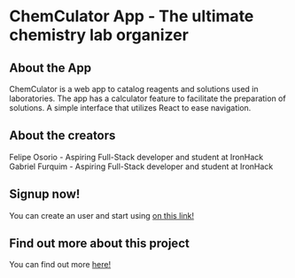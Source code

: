 # ChemCulator App - The ultimate chemistry lab organizer

## About the App

ChemCulator is a web app to catalog reagents and solutions used in laboratories. The app has a calculator feature to facilitate the preparation of solutions. A simple interface that utilizes React to ease navigation.


## About the creators

Felipe Osorio - Aspiring Full-Stack developer and student at IronHack  
Gabriel Furquim - Aspiring Full-Stack developer and student at IronHack

## Signup now!

You can create an user and start using [on this link!]()

## Find out more about this project

You can find out more [here!](https://docs.google.com/presentation/d/13H6H4soNt74vgZ0D3ynsq2SdcWH-gzm-alxMIShnHaU/edit?usp=sharing)
